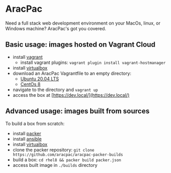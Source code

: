 # AracPac
Need a full stack web development environment on your MacOs, linux, or Windows machine? AracPac's got you covered.

## Basic usage: images hosted on Vagrant Cloud
* install [vagrant](https://www.vagrantup.com/docs/installation)
  * install vagrant plugins: `vagrant plugin install vagrant-hostmanager`
* install [virtualbox](https://www.virtualbox.org/wiki/Downloads)
* download an AracPac Vagrantfile to an empty directory:
  * [Ubuntu 20.04 LTS](https://raw.githubusercontent.com/aracpac/aracpac-vagrantfiles/master/ubuntu20/Vagrantfile)
  * [CentOs 8](https://raw.githubusercontent.com/aracpac/aracpac-vagrantfiles/master/ubuntu20/Vagrantfile)
* navigate to the directory and `vagrant up`
* access the box at [https://dev.local/](https://dev.local/)

## Advanced usage: images built from sources
To build a box from scratch:
* install [packer](https://www.packer.io/docs/install)
* install [ansible](https://docs.ansible.com/ansible/latest/installation_guide/intro_installation.html)
* install [virtualbox](https://www.virtualbox.org/wiki/Downloads)
* clone the packer repository: `git clone https://github.com/aracpac/aracpac-packer-builds`
* build a box: `cd rhel8 && packer build packer.json`
* access built image in `./builds` directory 
